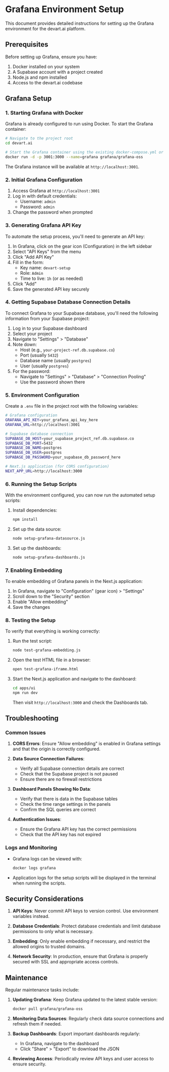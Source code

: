 # Grafana Environment Setup

This document provides detailed instructions for setting up the Grafana environment for the devart.ai platform.

## Prerequisites

Before setting up Grafana, ensure you have:

1. Docker installed on your system
2. A Supabase account with a project created
3. Node.js and npm installed
4. Access to the devart.ai codebase

## Grafana Setup

### 1. Starting Grafana with Docker

Grafana is already configured to run using Docker. To start the Grafana container:

```bash
# Navigate to the project root
cd devart.ai

# Start the Grafana container using the existing docker-compose.yml or docker command
docker run -d -p 3001:3000 --name=grafana grafana/grafana-oss
```

The Grafana instance will be available at `http://localhost:3001`.

### 2. Initial Grafana Configuration

1. Access Grafana at `http://localhost:3001`
2. Log in with default credentials:
   - Username: `admin`
   - Password: `admin`
3. Change the password when prompted

### 3. Generating Grafana API Key

To automate the setup process, you'll need to generate an API key:

1. In Grafana, click on the gear icon (Configuration) in the left sidebar
2. Select "API Keys" from the menu
3. Click "Add API Key"
4. Fill in the form:
   - Key name: `devart-setup`
   - Role: `Admin`
   - Time to live: `1h` (or as needed)
5. Click "Add"
6. Save the generated API key securely

### 4. Getting Supabase Database Connection Details

To connect Grafana to your Supabase database, you'll need the following information from your Supabase project:

1. Log in to your Supabase dashboard
2. Select your project
3. Navigate to "Settings" > "Database"
4. Note down:
   - Host (e.g., `your-project-ref.db.supabase.co`)
   - Port (usually `5432`)
   - Database name (usually `postgres`)
   - User (usually `postgres`)
5. For the password:
   - Navigate to "Settings" > "Database" > "Connection Pooling"
   - Use the password shown there

### 5. Environment Configuration

Create a `.env` file in the project root with the following variables:

```bash
# Grafana configuration
GRAFANA_API_KEY=your_grafana_api_key_here
GRAFANA_URL=http://localhost:3001

# Supabase database connection
SUPABASE_DB_HOST=your_supabase_project_ref.db.supabase.co
SUPABASE_DB_PORT=5432
SUPABASE_DB_NAME=postgres
SUPABASE_DB_USER=postgres
SUPABASE_DB_PASSWORD=your_supabase_db_password_here

# Next.js application (for CORS configuration)
NEXT_APP_URL=http://localhost:3000
```

### 6. Running the Setup Scripts

With the environment configured, you can now run the automated setup scripts:

1. Install dependencies:
   ```bash
   npm install
   ```

2. Set up the data source:
   ```bash
   node setup-grafana-datasource.js
   ```

3. Set up the dashboards:
   ```bash
   node setup-grafana-dashboards.js
   ```

### 7. Enabling Embedding

To enable embedding of Grafana panels in the Next.js application:

1. In Grafana, navigate to "Configuration" (gear icon) > "Settings"
2. Scroll down to the "Security" section
3. Enable "Allow embedding"
4. Save the changes

### 8. Testing the Setup

To verify that everything is working correctly:

1. Run the test script:
   ```bash
   node test-grafana-embedding.js
   ```

2. Open the test HTML file in a browser:
   ```bash
   open test-grafana-iframe.html
   ```

3. Start the Next.js application and navigate to the dashboard:
   ```bash
   cd apps/ui
   npm run dev
   ```
   Then visit `http://localhost:3000` and check the Dashboards tab.

## Troubleshooting

### Common Issues

1. **CORS Errors**: Ensure "Allow embedding" is enabled in Grafana settings and that the origin is correctly configured.

2. **Data Source Connection Failures**: 
   - Verify all Supabase connection details are correct
   - Check that the Supabase project is not paused
   - Ensure there are no firewall restrictions

3. **Dashboard Panels Showing No Data**:
   - Verify that there is data in the Supabase tables
   - Check the time range settings in the panels
   - Confirm the SQL queries are correct

4. **Authentication Issues**:
   - Ensure the Grafana API key has the correct permissions
   - Check that the API key has not expired

### Logs and Monitoring

- Grafana logs can be viewed with:
  ```bash
  docker logs grafana
  ```

- Application logs for the setup scripts will be displayed in the terminal when running the scripts.

## Security Considerations

1. **API Keys**: Never commit API keys to version control. Use environment variables instead.

2. **Database Credentials**: Protect database credentials and limit database permissions to only what is necessary.

3. **Embedding**: Only enable embedding if necessary, and restrict the allowed origins to trusted domains.

4. **Network Security**: In production, ensure that Grafana is properly secured with SSL and appropriate access controls.

## Maintenance

Regular maintenance tasks include:

1. **Updating Grafana**: Keep Grafana updated to the latest stable version:
   ```bash
   docker pull grafana/grafana-oss
   ```

2. **Monitoring Data Sources**: Regularly check data source connections and refresh them if needed.

3. **Backup Dashboards**: Export important dashboards regularly:
   - In Grafana, navigate to the dashboard
   - Click "Share" > "Export" to download the JSON

4. **Reviewing Access**: Periodically review API keys and user access to ensure security.